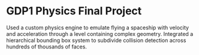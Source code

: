 # GDP1 Physics Final Project
 Used a custom physics engine to emulate flying a spaceship with velocity and acceleration through a level containing complex geometry. Integrated a hierarchical bounding box system to subdivide collision detection across hundreds of thousands of faces.
